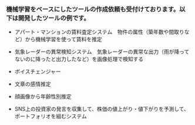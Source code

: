 ### 機械学習をベースにしたツールの作成依頼も受付けております。以下は開発したツールの例です。

- アパート・マンションの賃料査定システム　物件の属性（築年数や間取りなど）から機械学習を使って賃料を推定

- 気象レーダーの異常検知システム　気象レーダーの異常な出力（雨が降ってないのに降ったと出力したなど）を画像処理で検知する

- ボイスチェンジャー

- 文章の感情推定

- 顔画像から年齢性別推定

- SNS上の投資家の発言を収集して、株価の値上がり・値下がりを予測して、ポートフォリオを組むシステム

